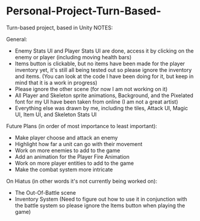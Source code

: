 # Personal-Project-Turn-Based-
Turn-based project, based in Unity
NOTES:

General:
- Enemy Stats UI and Player Stats UI are done, access it by clicking on the enemy or player (including moving health bars)
- Items button is clickable, but no items have been made for the player inventory yet, it's still all being tested out so please ignore the inventory and items. 
(You can look at the code I have been doing for it, but keep in mind that it is a work in progress)
- Please ignore the other scene (for now I am not working on it)
- All Player and Skeleton sprite animations, Background, and the Pixelated font for my UI have been taken from online (I am not a great artist)
- Everything else was drawn by me, including the tiles, Attack UI, Magic UI, Item UI, and Skeleton Stats UI

Future Plans (in order of most importance to least important):
- Make player choose and attack an enemy
- Highlight how far a unit can go with their movement
- Work on more enemies to add to the game
- Add an animation for the Player Fire Animation
- Work on more player entities to add to the game
- Make the combat system more intricate


On Hiatus (in other words it's not currently being worked on):
- The Out-Of-Battle scene
- Inventory System (Need to figure out how to use it in conjunction with the battle system so please ignore the Items button when playing the game)

